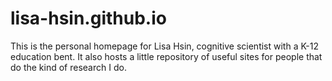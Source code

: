 lisa-hsin.github.io
===================

This is the personal homepage for Lisa Hsin, cognitive scientist with a
K-12 education bent. It also hosts a little repository of useful sites
for people that do the kind of research I do.
